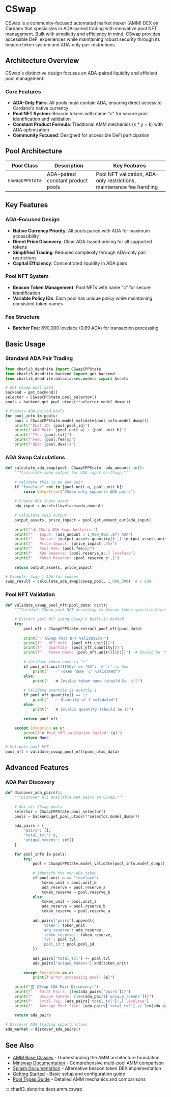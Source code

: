 # CSwap

CSwap is a community-focused automated market maker (AMM) DEX on Cardano that specializes in ADA-paired trading with innovative pool NFT management. Built with simplicity and efficiency in mind, CSwap provides accessible DeFi experiences while maintaining robust security through its beacon token system and ADA-only pair restrictions.

## Architecture Overview

CSwap's distinctive design focuses on ADA-paired liquidity and efficient pool management:

### Core Features
- **ADA-Only Pairs**: All pools must contain ADA, ensuring direct access to Cardano's native currency
- **Pool NFT System**: Beacon tokens with name "c" for secure pool identification and validation
- **Constant Product Formula**: Traditional AMM mechanics (x * y = k) with ADA optimization
- **Community Focused**: Designed for accessible DeFi participation

## Pool Architecture

| Pool Class | Description | Key Features |
|------------|-------------|--------------|
| `CSwapCPPState` | ADA-paired constant product pools | Pool NFT validation, ADA-only restrictions, maintenance fee handling |

## Key Features

### ADA-Focused Design
- **Native Currency Priority**: All pools paired with ADA for maximum accessibility
- **Direct Price Discovery**: Clear ADA-based pricing for all supported tokens
- **Simplified Trading**: Reduced complexity through ADA-only pair restrictions
- **Capital Efficiency**: Concentrated liquidity in ADA pairs

### Pool NFT System
- **Beacon Token Management**: Pool NFTs with name "c" for secure identification
- **Variable Policy IDs**: Each pool has unique policy while maintaining consistent token names

### Fee Structure
- **Batcher Fee**: 690,000 lovelace (0.69 ADA) for transaction processing

## Basic Usage

### Standard ADA Pair Trading

```python
from charli3_dendrite import CSwapCPPState
from charli3_dendrite.backend import get_backend
from charli3_dendrite.dataclasses.models import Assets

# Get CSwap pool data
backend = get_backend()
selector = CSwapCPPState.pool_selector()
pools = backend.get_pool_utxos(**selector.model_dump())

# Process ADA-paired pools
for pool_info in pools:
    pool = CSwapCPPState.model_validate(pool_info.model_dump())
    print(f"Pool ID: {pool.pool_id}")
    print(f"ADA Pair: {pool.unit_a} / {pool.unit_b}")
    print(f"TVL: {pool.tvl}")
    print(f"Fee: {pool.fee}bp")
    print(f"DEX: {pool.dex()}")
```

### ADA Swap Calculations

```python
def calculate_ada_swap(pool: CSwapCPPState, ada_amount: int):
    """Calculate swap output for ADA input on CSwap."""
    
    # Validate this is an ADA pair
    if "lovelace" not in [pool.unit_a, pool.unit_b]:
        raise ValueError("CSwap only supports ADA pairs")
    
    # Create ADA input asset
    ada_input = Assets(lovelace=ada_amount)
    
    # Calculate swap output
    output_assets, price_impact = pool.get_amount_out(ada_input)
    
    print(f"💰 CSwap ADA Swap Analysis:")
    print(f"   Input: {ada_amount / 1_000_000:.6f} ADA")
    print(f"   Output: {output_assets.quantity():,} {output_assets.unit()}")
    print(f"   Price Impact: {price_impact:.4%}")
    print(f"   Pool Fee: {pool.fee}bp")
    print(f"   ADA Reserve: {pool.reserve_a:,} lovelace")
    print(f"   Token Reserve: {pool.reserve_b:,}")
    
    return output_assets, price_impact

# Example: Swap 1 ADA for tokens
swap_result = calculate_ada_swap(cswap_pool, 1_000_000)  # 1 ADA
```

### Pool NFT Validation

```python
def validate_cswap_pool_nft(pool_data: dict):
    """Validate CSwap pool NFT according to beacon token specifications."""
    
    # Extract pool NFT using CSwap's built-in method
    try:
        pool_nft = CSwapCPPState.extract_pool_nft(pool_data)
        
        print("✅ CSwap Pool NFT Validation:")
        print(f"   NFT Unit: {pool_nft.unit()}")
        print(f"   Quantity: {pool_nft.quantity()}")
        print(f"   Token Name: {pool_nft.unit()[56:]}")  # Should be "63" (hex for "c")
        
        # Validate token name is "c"
        if pool_nft.unit()[56:] == "63":  # "c" in hex
            print("   ✅ Token name 'c' validated")
        else:
            print("   ❌ Invalid token name (should be 'c')")
        
        # Validate quantity is exactly 1
        if pool_nft.quantity() == 1:
            print("   ✅ Quantity of 1 validated")
        else:
            print("   ❌ Invalid quantity (should be 1)")
        
        return pool_nft
        
    except Exception as e:
        print(f"❌ Pool NFT validation failed: {e}")
        return None

# Validate pool NFT
pool_nft = validate_cswap_pool_nft(pool_utxo_data)
```

## Advanced Features

### ADA Pair Discovery

```python
def discover_ada_pairs():
    """Discover all available ADA pairs on CSwap."""
    
    # Get all CSwap pools
    selector = CSwapCPPState.pool_selector()
    pools = backend.get_pool_utxos(**selector.model_dump())
    
    ada_pairs = {
        'pairs': [],
        'total_tvl': 0,
        'unique_tokens': set()
    }
    
    for pool_info in pools:
        try:
            pool = CSwapCPPState.model_validate(pool_info.model_dump())
            
            # Identify the non-ADA token
            if pool.unit_a == "lovelace":
                token_unit = pool.unit_b
                ada_reserve = pool.reserve_a
                token_reserve = pool.reserve_b
            else:
                token_unit = pool.unit_a
                ada_reserve = pool.reserve_b
                token_reserve = pool.reserve_a
            
            ada_pairs['pairs'].append({
                'token': token_unit,
                'ada_reserve': ada_reserve,
                'token_reserve': token_reserve,
                'tvl': pool.tvl,
                'pool_id': pool.pool_id
            })
            
            ada_pairs['total_tvl'] += pool.tvl
            ada_pairs['unique_tokens'].add(token_unit)
            
        except Exception as e:
            print(f"Error processing pool: {e}")
    
    print("🏆 CSwap ADA Pair Discovery:")
    print(f"   Total Pairs: {len(ada_pairs['pairs'])}")
    print(f"   Unique Tokens: {len(ada_pairs['unique_tokens'])}")
    print(f"   Total TVL: {ada_pairs['total_tvl']:,} lovelace")
    print(f"   Average Pool Size: {ada_pairs['total_tvl'] // len(ada_pairs['pairs']):,} lovelace")
    
    return ada_pairs

# Discover ADA trading opportunities
ada_market = discover_ada_pairs()
```

## See Also

- [AMM Base Classes](amm_base.md) - Understanding the AMM architecture foundation
- [Minswap Documentation](minswap.md) - Comprehensive multi-pool AMM comparison
- [Splash Documentation](splash.md) - Alternative beacon token DEX implementation
- [Getting Started](index.md) - Basic setup and configuration guide
- [Pool Types Guide](types.md) - Detailed AMM mechanics and comparisons

::: charli3_dendrite.dexs.amm.cswap 